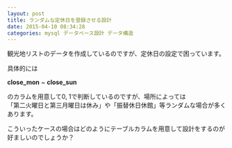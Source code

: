 ```yaml
---
layout: post
title: ランダムな定休日を登録させる設計
date: 2015-04-10 08:34:28
categories: mysql データベース設計 データ構造
---
```

<!-- {% raw %} -->
<p>観光地リストのデータを作成しているのですが、定休日の設定で困っています。</p>

<p>具体的には</p>

<p><strong>close_mon</strong> ~ <strong>close_sun</strong></p>

<p>のカラムを用意して0, 1で判断しているのですが、場所によっては<br>
「第二火曜日と第三月曜日は休み」や「振替休日休館」等ランダムな場合が多くあります。</p>

<p>こういったケースの場合はどのようにテーブルカラムを用意して設計をするのが好ましいのでしょうか？</p>
<!-- {% endraw %} -->
